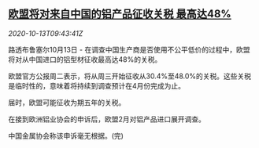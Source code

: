 <!--1602584599000-->
[欧盟将对来自中国的铝产品征收关税 最高达48%](https://cn.reuters.com/article/eu-china-aluminium-tariffs-1013-idCNKBS26Y17L)
------

<div><i>2020-10-13T09:43:41Z</i></div><p>路透布鲁塞尔10月13日 - 在调查中国生产商是否使用不公平低价的过程中，欧盟将对从中国进口的铝型材征收最高达48%的关税。</p><p>欧盟官方公报周二表示，将从周三开始征收从30.4%至48.0%的关税。这些关税是临时性的，意味着将持续到调查预计在4月份完成为止。</p><p>届时，欧盟可能征收为期五年的关税。</p><p>在接到欧洲铝业协会的申诉后，欧盟2月对铝产品进口展开调查。</p><p>中国金属协会称该申诉毫无根据。(完)</p>

